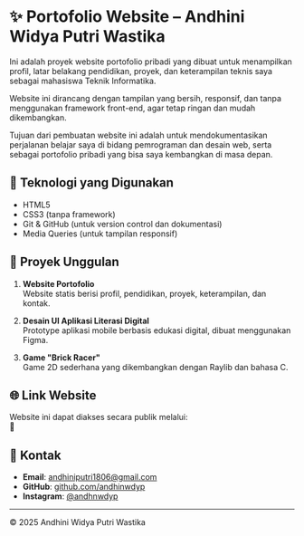 # ✨ Portofolio Website – Andhini Widya Putri Wastika

Ini adalah proyek website portofolio pribadi yang dibuat untuk menampilkan profil, latar belakang pendidikan, proyek, dan keterampilan teknis saya sebagai mahasiswa Teknik Informatika.

Website ini dirancang dengan tampilan yang bersih, responsif, dan tanpa menggunakan framework front-end, agar tetap ringan dan mudah dikembangkan.

Tujuan dari pembuatan website ini adalah untuk mendokumentasikan perjalanan belajar saya di bidang pemrograman dan desain web, serta sebagai portofolio pribadi yang bisa saya kembangkan di masa depan.

## 🔧 Teknologi yang Digunakan

- HTML5
- CSS3 (tanpa framework)
- Git & GitHub (untuk version control dan dokumentasi)
- Media Queries (untuk tampilan responsif)

## 📁 Proyek Unggulan

1. **Website Portofolio**  
   Website statis berisi profil, pendidikan, proyek, keterampilan, dan kontak.

2. **Desain UI Aplikasi Literasi Digital**  
   Prototype aplikasi mobile berbasis edukasi digital, dibuat menggunakan Figma.

3. **Game "Brick Racer"**  
   Game 2D sederhana yang dikembangkan dengan Raylib dan bahasa C.

## 🌐 Link Website

Website ini dapat diakses secara publik melalui:  
🔗

## 📄 Kontak

- **Email**: andhiniputri1806@gmail.com  
- **GitHub**: [github.com/andhinwdyp](https://github.com/andhinwdyp)  
- **Instagram**: [@andhnwdyp](https://instagram.com/andhnwdyp)

---

© 2025 Andhini Widya Putri Wastika
